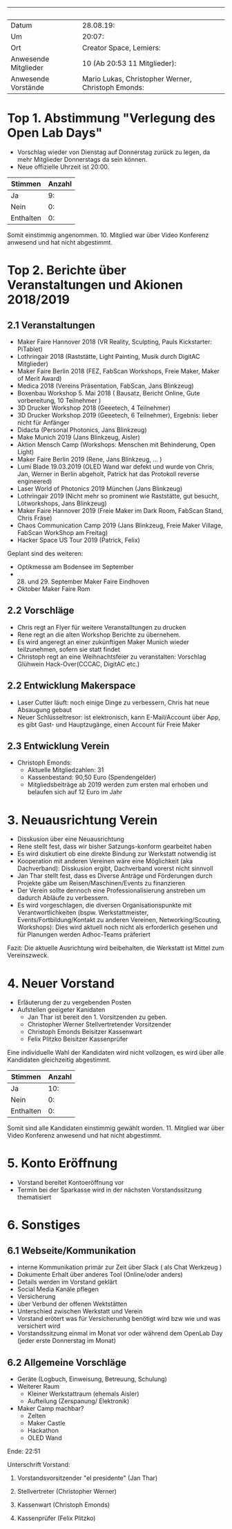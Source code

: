 |&nbsp; | &nbsp; | 
|------|--------|
|Datum |28.08.19:| 
|Um    |   20:07:|
|Ort   |Creator Space, Lemiers:|
|Anwesende Mitglieder| 10 (Ab 20:53 11 Mitglieder):|
|Anwesende Vorstände | Mario Lukas, Christopher Werner, Christoph Emonds:|

# Top 1. Abstimmung "Verlegung des Open Lab Days"
- Vorschlag wieder von Dienstag auf Donnerstag zurück zu legen, da mehr Mitglieder Donnerstags da sein können.
- Neue offizielle Uhrzeit ist 20:00. 

|Stimmen|Anzahl|
|-------|------|
|Ja|9:|
|Nein|0:|
|Enthalten|0:|

Somit einstimmig angenommen. 10. Mitglied war über Video Konferenz anwesend und hat nicht abgestimmt.

# Top 2. Berichte über Veranstaltungen und Akionen 2018/2019

## 2.1 Veranstaltungen
- Maker Faire Hannover 2018 (VR Reality, Sculpting,  Pauls Kickstarter: PiTablet)
- Lothringair 2018 (Raststätte, Light Painting, Musik durch DigitAC Mitglieder)
- Maker Faire Berlin 2018 (FEZ, FabScan Workshops, Freie Maker, Maker of Merit Award)
- Medica 2018 (Vereins Präsentation, FabScan, Jans Blinkzeug)
- Boxenbau Workshop 5. Mai 2018  ( Bausatz, Bericht Online, Gute vorbereitung, 10 Teilnehmer )
- 3D Drucker Workshop 2018 (Geeetech, 4 Teilnehmer)
- 3D Drucker Workshop 2019 (Geeetech, 6 Teilnehmer), Ergebnis: lieber nicht für Anfänger
- Didacta (Personal Photonics, Jans Blinkzeug)
- Make Munich 2019 (Jans Blinkzeug, Aisler)
- Aktion Mensch Camp (Workshops: Menschen mit Behinderung, Open Light)
- Maker Faire Berlin 2019 (Rene, Jans Blinkzeug, ... )
- Lumi Blade 19.03.2019 (OLED Wand war defekt und wurde von Chris, Jan, Werner in Berlin abgeholt, Patrick hat das Protokoll reverse engineered)
- Laser World of Photonics 2019 München (Jans Blinkzeug)
- Lothringair 2019 (Nicht mehr so prominent wie Raststätte, gut besucht, Lötworkshops, Jans Blinkzeug)
- Maker Faire Hannover 2019 (Freie Maker im Dark Room, FabScan Stand, Chris Fräse)
- Chaos Communication Camp 2019 (Jans Blinkzeug, Freie Maker Village,  FabScan WorkShop am Freitag)
- Hacker Space US Tour 2019 (Patrick, Felix)

Geplant sind des weiteren:
- Optikmesse am Bodensee im September
- 28. und 29. September Maker Faire Eindhoven
- Oktober Maker Faire Rom

## 2.2 Vorschläge
- Chris regt an Flyer für weitere Veranstalltungen zu drucken
- Rene regt an die alten Workshop Berichte zu übernehem. 
- Es wird angeregt an einer zukünftigen Maker Munich wieder teilzunehmen, sofern sie statt findet
- Christoph regt an eine Weihnachtsfeier zu veranstalten: Vorschlag Glühwein Hack-Over(CCCAC, DigitAC etc.)
	
## 2.2 Entwicklung Makerspace

- Laser Cutter läuft: noch einige Dinge zu verbessern, Chris hat neue Absaugung gebaut
- Neuer Schlüsseltresor:  ist elektronisch, kann E-Mail/Account über App, es gibt Gast- und Hauptzugänge, einen Account für Freie Maker
	
## 2.3 Entwicklung Verein
- Christoph Emonds: 
  - Aktuelle Mitgliedzahlen: 31
  - Kassenbestand: 90,50 Euro (Spendengelder)
  - Mitgliedsbeiträge ab 2019 werden zum ersten mal erhoben und belaufen sich auf 12 Euro im Jahr

# 3. Neuausrichtung Verein	

- Disskusion über eine Neuausrichtung
- Rene stellt fest, dass wir bisher Satzungs-konform gearbeitet haben 
- Es wird diskutiert ob eine direkte Bindung zur Werkstatt notwendig ist 
- Kooperation mit anderen Vereinen wäre eine Möglichkeit (aka Dachverband): Disskusion ergibt,  Dachverband vorerst nicht sinnvoll
- Jan Thar stellt fest, dass es Diverse Anträge und Förderungen durch Projekte gäbe um Reisen/Maschinen/Events zu finanzieren
- Der Verein sollte dennoch eine Professionalisierung anstreben um dadurch Abläufe zu verbessern. 
- Es wird vorgeschlagen, die diversen Organisationspunkte mit Verantwortlichkeiten (bspw. Werkstattmeister, Events/Fortbildung/Kontakt zu anderen Vereinen, Networking/Scouting, Workshops): Dies wird aktuell noch nicht als erforderlich gesehen und für Planungen werden Adhoc-Teams präferiert 

Fazit: Die aktuelle Ausrichtung wird beibehalten, die Werkstatt ist Mittel zum Vereinszweck.


# 4. Neuer Vorstand
- Erläuterung der zu vergebenden Posten 
- Aufstellen geeigeter Kanidaten
   - Jan Thar ist bereit den 1. Vorsitzenden zu geben.
   - Christopher Werner Stellvertretender Vorsitzender
   - Christoph Emonds Beisitzer Kassenwart
   - Felix Plitzko Beisitzer Kassenprüfer


Eine individuelle Wahl der Kandidaten wird nicht vollzogen, es wird über alle Kandidaten gleichzeitig abgestimmt.

|Stimmen|Anzahl|
|-------|------|
|Ja|10:|
|Nein|0:|
|Enthalten|0:|

Somit sind alle Kandidaten einstimmig gewählt worden. 11. Mitglied war über Video Konferenz anwesend und hat nicht abgestimmt.

# 5. Konto Eröffnung

- Vorstand bereitet Kontoeröffnung vor
- Termin bei der Sparkasse wird in der nächsten Vorstandssitzung thematisiert

# 6. Sonstiges

## 6.1  Webseite/Kommunikation

- interne Kommunikation primär zur Zeit über Slack ( als Chat Werkzeug )
- Dokumente Erhalt über anderes Tool (Online/oder anders)
- Details werden im Vorstand geklärt
- Social Media Kanäle pflegen
- Versicherung
- über Verbund der offenen Wektstätten
- Unterschied zwischen Werkstatt und Verein
- Vorstand erötert was für Versicherunhg benötigt wird bzw wie und was versichert wird
- Vorstandssitzung einmal im Monat vor oder während dem OpenLab Day (jeder erste Donnerstag im Monat)


## 6.2 Allgemeine Vorschläge

- Geräte (Logbuch, Einweisung, Betreuung, Schulung)
- Weiterer Raum
  - Kleiner Werkstattraum (ehemals Aisler)
  - Aufteilung (Zerspanung/ Elektronik)
- Maker Camp machbar?
  - Zelten  
  - Maker Castle 
  - Hackathon 
  - OLED Wand

Ende: 22:51

Unterschrift Vorstand:



1. Vorstandsvorsitzender "el presidente" (Jan Thar)						



2. Stellvertreter (Christopher Werner)



3. Kassenwart (Christoph Emonds)



4. Kassenprüfer (Felix Plitzko)


